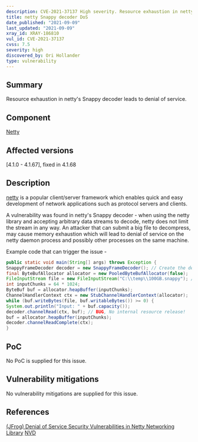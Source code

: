 ```yaml
---
description: CVE-2021-37137 High severity. Resource exhaustion in netty's Snappy decoder leads to denial of service.
title: netty Snappy decoder DoS
date_published: "2021-09-09"
last_updated: "2021-09-09"
xray_id: XRAY-186810
vul_id: CVE-2021-37137
cvss: 7.5
severity: high
discovered_by: Ori Hollander
type: vulnerability
---
```

## Summary

Resource exhaustion in netty's Snappy decoder leads to denial of service.

## Component

[Netty](https://github.com/netty/netty)

## Affected versions

[4.1.0 - 4.1.67], fixed in 4.1.68

## Description

[netty](https://github.com/netty/netty) is a popular client/server framework which enables quick and easy development of network applications such as protocol servers and clients.

A vulnerability was found in netty's Snappy decoder - when using the netty library and accepting arbitrary data streams to decode, netty does not limit the stream in any way.
An attacker that can submit a big file to decompress, may cause memory exhaustion which will lead to denial of service on the netty daemon process and possibly other processes on the same machine.

Example code that can trigger the issue -
```java
public static void main(String[] args) throws Exception {
SnappyFrameDecoder decoder = new SnappyFrameDecoder(); // Create the decompressor
final ByteBufAllocator allocator = new PooledByteBufAllocator(false);
FileInputStream file = new FileInputStream("C:\\temp\\100GB.snappy"); // External input
int inputChunks = 64 * 1024;
ByteBuf buf = allocator.heapBuffer(inputChunks);
ChannelHandlerContext ctx = new StubChannelHandlerContext(allocator);
while (buf.writeBytes(file, buf.writableBytes()) >= 0) {
System.out.println("Input: " + buf.capacity());
decoder.channelRead(ctx, buf); // BUG, No internal resource release!
buf = allocator.heapBuffer(inputChunks);
decoder.channelReadComplete(ctx);
}
```

## PoC

No PoC is supplied for this issue.

## Vulnerability mitigations

No vulnerability mitigations are supplied for this issue.

## References

[(JFrog) Denial of Service Security Vulnerabilities in Netty Networking Library](https://jfrog.com/blog/cve-2021-37136-cve-2021-37137-denial-of-service-dos-in-nettys-decompressors/)
[NVD](https://nvd.nist.gov/vuln/detail/CVE-2021-37137)